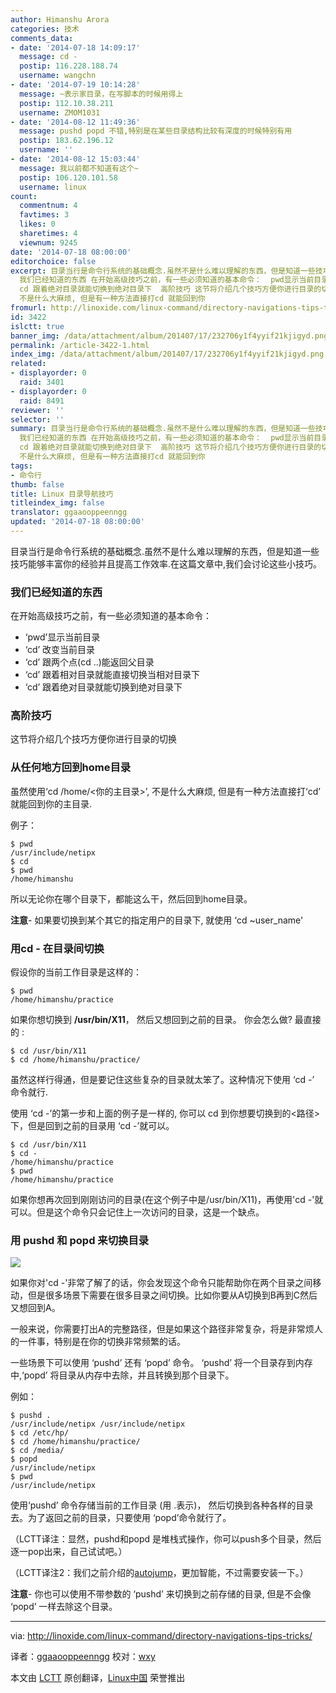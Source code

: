 ```yaml
---
author: Himanshu Arora
categories: 技术
comments_data:
- date: '2014-07-18 14:09:17'
  message: cd -
  postip: 116.228.188.74
  username: wangchn
- date: '2014-07-19 10:14:28'
  message: ~表示家目录，在写脚本的时候用得上
  postip: 112.10.38.211
  username: ZMOM1031
- date: '2014-08-12 11:49:36'
  message: pushd popd 不错,特别是在某些目录结构比较有深度的时候特别有用
  postip: 183.62.196.12
  username: ''
- date: '2014-08-12 15:03:44'
  message: 我以前都不知道有这个~
  postip: 106.120.101.58
  username: linux
count:
  commentnum: 4
  favtimes: 3
  likes: 0
  sharetimes: 4
  viewnum: 9245
date: '2014-07-18 08:00:00'
editorchoice: false
excerpt: 目录当行是命令行系统的基础概念.虽然不是什么难以理解的东西，但是知道一些技巧能够丰富你的经验并且提高工作效率.在这篇文章中,我们会讨论这些小技巧。
  我们已经知道的东西 在开始高级技巧之前，有一些必须知道的基本命令：  pwd显示当前目录 cd 改变当前目录 cd 跟两个点(cd ..)能返回父目录 cd 跟着相对目录就能直接切换当相对目录下
  cd 跟着绝对目录就能切换到绝对目录下  高阶技巧 这节将介绍几个技巧方便你进行目录的切换 从任何地方回到home目录 虽然使用cd /home/你的主目录,
  不是什么大麻烦, 但是有一种方法直接打cd 就能回到你
fromurl: http://linoxide.com/linux-command/directory-navigations-tips-tricks/
id: 3422
islctt: true
banner_img: /data/attachment/album/201407/17/232706y1f4yyif21kjigyd.png
permalink: /article-3422-1.html
index_img: /data/attachment/album/201407/17/232706y1f4yyif21kjigyd.png.thumb.jpg
related:
- displayorder: 0
  raid: 3401
- displayorder: 0
  raid: 8491
reviewer: ''
selector: ''
summary: 目录当行是命令行系统的基础概念.虽然不是什么难以理解的东西，但是知道一些技巧能够丰富你的经验并且提高工作效率.在这篇文章中,我们会讨论这些小技巧。
  我们已经知道的东西 在开始高级技巧之前，有一些必须知道的基本命令：  pwd显示当前目录 cd 改变当前目录 cd 跟两个点(cd ..)能返回父目录 cd 跟着相对目录就能直接切换当相对目录下
  cd 跟着绝对目录就能切换到绝对目录下  高阶技巧 这节将介绍几个技巧方便你进行目录的切换 从任何地方回到home目录 虽然使用cd /home/你的主目录,
  不是什么大麻烦, 但是有一种方法直接打cd 就能回到你
tags:
- 命令行
thumb: false
title: Linux 目录导航技巧
titleindex_img: false
translator: ggaaooppeenngg
updated: '2014-07-18 08:00:00'
---
```


目录当行是命令行系统的基础概念.虽然不是什么难以理解的东西，但是知道一些技巧能够丰富你的经验并且提高工作效率.在这篇文章中,我们会讨论这些小技巧。


### 我们已经知道的东西


在开始高级技巧之前，有一些必须知道的基本命令：


* ‘pwd’显示当前目录
* ‘cd’ 改变当前目录
* ‘cd’ 跟两个点(cd ..)能返回父目录
* ‘cd’ 跟着相对目录就能直接切换当相对目录下
* ‘cd’ 跟着绝对目录就能切换到绝对目录下


### 高阶技巧


这节将介绍几个技巧方便你进行目录的切换


### 从任何地方回到home目录


虽然使用‘cd /home/<你的主目录>’, 不是什么大麻烦, 但是有一种方法直接打‘cd’ 就能回到你的主目录.


例子：



```
$ pwd
/usr/include/netipx
$ cd
$ pwd
/home/himanshu

```

所以无论你在哪个目录下，都能这么干，然后回到home目录。


**注意**- 如果要切换到某个其它的指定用户的目录下, 就使用 ‘cd ~user\_name'


### 用cd - 在目录间切换


假设你的当前工作目录是这样的：



```
$ pwd
/home/himanshu/practice

```

如果你想切换到 **/usr/bin/X11**， 然后又想回到之前的目录。 你会怎么做? 最直接的 :



```
$ cd /usr/bin/X11
$ cd /home/himanshu/practice/

```

虽然这样行得通，但是要记住这些复杂的目录就太笨了。这种情况下使用 ‘cd -’ 命令就行.


使用 ‘cd -’的第一步和上面的例子是一样的, 你可以 cd 到你想要切换到的<路径>下，但是回到之前的目录用 ‘cd -’就可以。



```
$ cd /usr/bin/X11
$ cd -
/home/himanshu/practice
$ pwd
/home/himanshu/practice

```

如果你想再次回到刚刚访问的目录(在这个例子中是/usr/bin/X11)，再使用'cd -'就可以。但是这个命令只会记住上一次访问的目录，这是一个缺点。


### 用 pushd 和 popd 来切换目录


![](/data/attachment/album/201407/17/232706y1f4yyif21kjigyd.png)


如果你对'cd -'非常了解了的话，你会发现这个命令只能帮助你在两个目录之间移动，但是很多场景下需要在很多目录之间切换。比如你要从A切换到B再到C然后又想回到A。


一般来说，你需要打出A的完整路径，但是如果这个路径非常复杂，将是非常烦人的一件事，特别是在你的切换非常频繁的话。


一些场景下可以使用 ‘pushd’ 还有 ‘popd’ 命令。 ‘pushd’ 将一个目录存到内存中,‘popd’ 将目录从内存中去除，并且转换到那个目录下。


例如：



```
$ pushd .
/usr/include/netipx /usr/include/netipx
$ cd /etc/hp/
$ cd /home/himanshu/practice/
$ cd /media/
$ popd
/usr/include/netipx
$ pwd
/usr/include/netipx

```

使用‘pushd’ 命令存储当前的工作目录 (用 .表示)， 然后切换到各种各样的目录去。为了返回之前的目录，只要使用 ‘popd’命令就行了。


（LCTT译注：显然，pushd和popd 是堆栈式操作，你可以push多个目录，然后逐一pop出来，自己试试吧。）


（LCTT译注2：我们之前介绍的[autojump](http://linux.cn/article-3401-1.html)，更加智能，不过需要安装一下。）


**注意**- 你也可以使用不带参数的 ‘pushd’ 来切换到之前存储的目录, 但是不会像 ‘popd’ 一样去除这个目录。




---


via: <http://linoxide.com/linux-command/directory-navigations-tips-tricks/>


译者：[ggaaooppeenngg](https://github.com/ggaaooppeenngg) 校对：[wxy](https://github.com/wxy)


本文由 [LCTT](https://github.com/LCTT/TranslateProject) 原创翻译，[Linux中国](http://linux.cn/) 荣誉推出